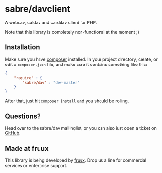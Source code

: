 sabre/davclient
===============

A webdav, caldav and carddav client for PHP.

Note that this library is completely non-functional at the moment ;)

Installation
------------

Make sure you have [composer][3] installed. In your project directory, create,
or edit a `composer.json` file, and make sure it contains something like this:


```json
{
    "require" : {
        "sabre/dav" : "dev-master"
    }
}
```

After that, just hit `composer install` and you should be rolling.

Questions?
----------

Head over to the [sabre/dav mailinglist][4], or you can also just open a ticket
on [GitHub][5].

Made at fruux
-------------

This library is being developed by [fruux](https://fruux.com/). Drop us a line for commercial services or enterprise support.

[3]: http://getcomposer.org/
[4]: http://groups.google.com/group/sabredav-discuss
[5]: https://github.com/fruux/sabre-event/issues/

